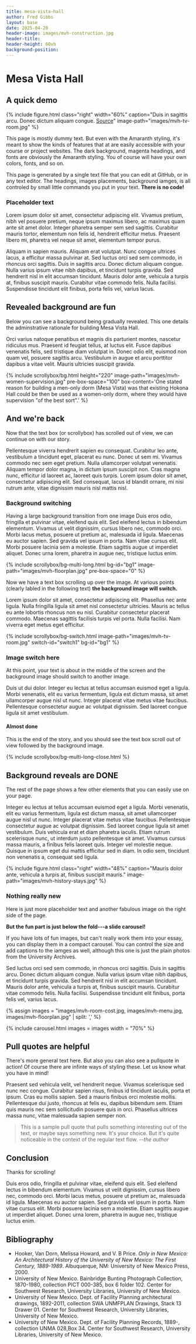 ```yaml
---
title: mesa-vista-hall
author: Fred Gibbs
layout: base
date: 2025-04-20
header-image: images/mvh-construction.jpg
header-title: 
header-height: 60vh
background-position: 
---
```


# Mesa Vista Hall

## A quick demo
{% include figure.html class="right" width="60%" caption="Duis in sagittis arcu. Donec dictum aliquam congue. [Source](https://rmoa.unm.edu/docviewer.php?docId=nmu1unma028.xml)" image-path="images/mvh-tv-room.jpg" %}

This page is mostly dummy text. But even with the Amaranth styling, it's meant to show the kinds of features that at are easily accessible with your course or project websites. The dark background, magenta headings, and fonts are obviously the Amaranth styling. You of course will have your own colors, fonts, and so on.

This page is generated by a single text file that you can edit at GitHub, or in any text editor. The headings, images placements, background iamges, is all controled by small little commands you put in your text. **There is no code!**

### Placeholder text
Lorem ipsum dolor sit amet, consectetur adipiscing elit. Vivamus pretium, nibh vel posuere pretium, neque ipsum maximus libero, ac maximus quam ante sit amet dolor. Integer pharetra semper sem sed sagittis. Curabitur mauris tortor, elementum non felis id, hendrerit efficitur metus. Praesent libero mi, pharetra vel neque sit amet, elementum tempor purus. 

Aliquam in sapien mauris. Aliquam erat volutpat. Nunc congue ultrices lacus, a efficitur massa pulvinar at. Sed luctus orci sed sem commodo, in rhoncus orci sagittis. Duis in sagittis arcu. Donec dictum aliquam congue. Nulla varius ipsum vitae nibh dapibus, et tincidunt turpis gravida. Sed hendrerit nisl in elit accumsan tincidunt. Mauris dolor ante, vehicula a turpis at, finibus suscipit mauris. Curabitur vitae commodo felis. Nulla facilisi. Suspendisse tincidunt elit finibus, porta felis vel, varius lacus.   


## Revealed background are fun
Below you can see a background being gradually revealed. This one details the adminstrative rationale for building Mesa Vista Hall. 

Orci varius natoque penatibus et magnis dis parturient montes, nascetur ridiculus mus. Praesent id feugiat tellus, at luctus elit. Fusce dapibus venenatis felis, sed tristique diam volutpat in. Donec odio elit, euismod non quam vel, posuere sagittis arcu. Vestibulum in augue et arcu porttitor dapibus a vitae velit. Mauris ultricies suscipit gravida. 

{% include scrollybox/bg.html
  height="220"
  image-path="images/mvh-women-supervision.jpg"
  pre-box-space="100"
  box-content='One stated reason for building a men-only dorm (Mesa Vista) was that existing Hokona Hall could be then be used as a women-only dorm, where they would have supervision "of the best sort".'
%}


## And we're back
Now that the text box (or scrollybox) has scrolled out of view, we can continue on with our story.

Pellentesque viverra hendrerit sapien eu consequat. Curabitur leo ante, vestibulum a tincidunt eget, placerat eu nunc. Donec ut sem mi. Vivamus commodo nec sem eget pretium. Nulla ullamcorper volutpat venenatis. Aliquam tempor dolor magna, in dictum ipsum suscipit non. Cras magna nunc, efficitur id laoreet ac, laoreet quis turpis. Lorem ipsum dolor sit amet, consectetur adipiscing elit. Sed consequat, lacus id blandit ornare, mi nisi rutrum ante, vitae dignissim mauris nisl mattis nisl.

### Background switching
Having a large background transition from one image
Duis eros odio, fringilla et pulvinar vitae, eleifend quis elit. Sed eleifend lectus in bibendum elementum. Vivamus ut velit dignissim, cursus libero nec, commodo orci. Morbi lacus metus, posuere ut pretium ac, malesuada id ligula. Maecenas eu auctor sapien. Sed gravida vel ipsum in porta. Nam vitae cursus elit. Morbi posuere lacinia sem a molestie. Etiam sagittis augue ut imperdiet aliquet. Donec urna lorem, pharetra in augue nec, tristique luctus enim.


<!-- this is an unclosed div that needs to be closed with bg-multi-long-close-->
{% include scrollybox/bg-multi-long.html
  bg-id="bg1"
  image-path="images/mvh-floorplan.jpg"
  pre-box-space="0"
%}

Now we have a text box scrolling up over the image. At various points (clearly labled in the following text) **the background image will switch.**

Lorem ipsum dolor sit amet, consectetur adipiscing elit. Phasellus nec ante ligula. Nulla fringilla ligula sit amet nisl consectetur ultricies. Mauris ac tellus eu ante lobortis rhoncus non eu nisl. Curabitur consectetur placerat commodo. Maecenas sagittis facilisis turpis vel porta. Nulla facilisi. Nam viverra eget metus eget efficitur.
 

{% include scrollybox/bg-switch.html
  image-path="images/mvh-tv-room.jpg"
  switch-id="switch1"
  bg-id="bg1"
%}


### Image switch here
At this point, your text is about in the middle of the screen and the background image should switch to another image.

Duis ut dui dolor. Integer eu lectus at tellus accumsan euismod eget a ligula. Morbi venenatis, elit eu varius fermentum, ligula est dictum massa, sit amet ullamcorper augue nisl ut nunc. Integer placerat vitae metus vitae faucibus. Pellentesque consectetur augue ac volutpat dignissim. Sed laoreet congue ligula sit amet vestibulum. 


#### Almost done
This is the end of the story, and you should see the text box scroll out of view followed by the background image.


{% include scrollybox/bg-multi-long-close.html %}


## Background reveals are DONE
The rest of the page shows a few other elements that you can easily use on your page.

Integer eu lectus at tellus accumsan euismod eget a ligula. Morbi venenatis, elit eu varius fermentum, ligula est dictum massa, sit amet ullamcorper augue nisl ut nunc. Integer placerat vitae metus vitae faucibus. Pellentesque consectetur augue ac volutpat dignissim. Sed laoreet congue ligula sit amet vestibulum. Duis vehicula erat et diam pharetra iaculis. Etiam rutrum scelerisque nunc, ut interdum justo pellentesque sit amet. Vivamus cursus massa mauris, a finibus felis laoreet quis. Integer vel molestie neque. Quisque in ipsum eget dui mattis efficitur sed in diam. In odio sem, tincidunt non venenatis a, consequat sed ligula.


{% include figure.html class="right" width="48%" caption="Mauris dolor ante, vehicula a turpis at, finibus suscipit mauris." image-path="images/mvh-history-stays.jpg" %}
   


### Nothing really new
Here is just more placeholder text and another fabulous image on the right side of the page.

**But the fun part is just below the fold---a slide carousel!**

If you have lots of fun images, but can't really work them into your essay, you can display them in a compact carousel. You can control the size and add captions to the iamges as well, although this one is just the plain photos from the University Archives.

Sed luctus orci sed sem commodo, in rhoncus orci sagittis. Duis in sagittis arcu. Donec dictum aliquam congue. Nulla varius ipsum vitae nibh dapibus, et tincidunt turpis gravida. Sed hendrerit nisl in elit accumsan tincidunt. Mauris dolor ante, vehicula a turpis at, finibus suscipit mauris. Curabitur vitae commodo felis. Nulla facilisi. Suspendisse tincidunt elit finibus, porta felis vel, varius lacus.


{% assign images = 
"images/mvh-room-cost.jpg,
images/mvh-menu.jpg,
images/mvh-floorplan.jpg" | split: ','
%}

{% include carousel.html
images = images
width = "70%"
%}


## Pull quotes are helpful
There's more general text here. But also you can also see a pullquote in action! Of course there are infinte ways of styling these. Let us know what you have in mind! 

Praesent sed vehicula velit, vel hendrerit neque. Vivamus scelerisque sed nunc nec congue. Curabitur sapien risus, finibus id tincidunt iaculis, porta et ipsum. Cras eu mollis sapien. Sed a mauris finibus orci molestie mollis. Pellentesque dui justo, rhoncus at felis eu, dapibus bibendum sem. Etiam quis mauris nec sem sollicitudin posuere quis in orci. Phasellus ultrices massa nunc, vitae malesuada sapien semper non.

> This is a sample pull quote that pulls something interesting out of the text, or maybe says something new. It's your choice. But it's quite noticeable in the context of the regular text flow. --_the author_


## Conclusion
Thanks for scrolling!

Duis eros odio, fringilla et pulvinar vitae, eleifend quis elit. Sed eleifend lectus in bibendum elementum. Vivamus ut velit dignissim, cursus libero nec, commodo orci. Morbi lacus metus, posuere ut pretium ac, malesuada id ligula. Maecenas eu auctor sapien. Sed gravida vel ipsum in porta. Nam vitae cursus elit. Morbi posuere lacinia sem a molestie. Etiam sagittis augue ut imperdiet aliquet. Donec urna lorem, pharetra in augue nec, tristique luctus enim.


## Bibliography
- Hooker, Van Dorn, Melissa Howard, and V. B Price. _Only in New Mexico: An Architectural History of the University of New Mexico: The First Century, 1889-1989_. Albuquerque, NM: University of New Mexico Press, 2000.
- University of New Mexico. Bainbridge Bunting Photograph Collection, 1870-1980, collection PICT 000-385, box 6	folder 102. Center for Southwest Research, University Libraries, University of New Mexico.
- University of New Mexico. Dept. of Facility Planning architectural drawings, 1892-2011, collection SWA UNMFPLAN Drawings, Stack 13	Drawer 01. Center for Southwest Research, University Libraries, University of New Mexico.
- University of New Mexico. Dept. of Facility Planning Records, 1889-, collection UNMA 028,Box  34. Center for Southwest Research, University Libraries, University of New Mexico.
